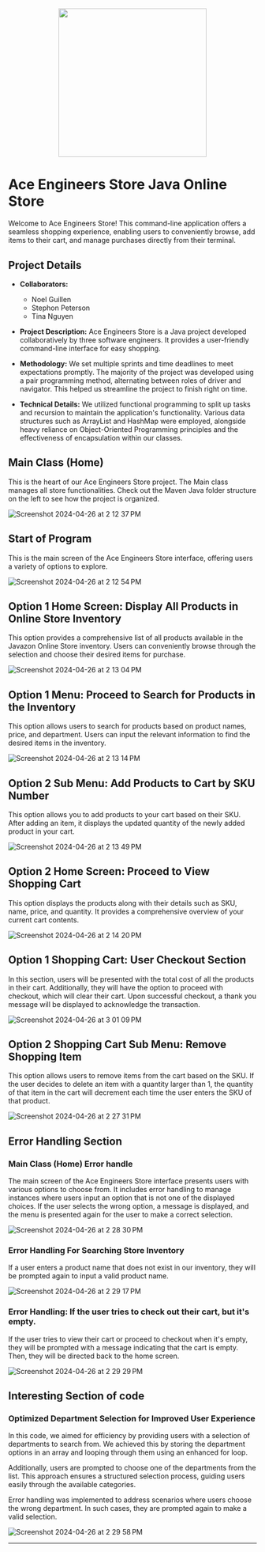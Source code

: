 
<div align="center">
  <h1> <img src = "https://github.com/1uckyswish/Ace-Engineers-Store/assets/107442415/cc664be7-dd72-4761-a7e0-abb629ad20e1" width = 300px height='300px'> </h1>
</div>

# Ace Engineers Store Java Online Store 



Welcome to Ace Engineers Store! This command-line application offers a seamless shopping experience, enabling users to conveniently browse, add items to their cart, and manage purchases directly from their terminal.

## Project Details

- **Collaborators:** 
  - Noel Guillen
  - Stephon Peterson
  - Tina Nguyen
  
- **Project Description:** Ace Engineers Store is a Java project developed collaboratively by three software engineers. It provides a user-friendly command-line interface for easy shopping.
- **Methodology:** We set multiple sprints and time deadlines to meet expectations promptly. The majority of the project was developed using a pair programming method, alternating between roles of driver and navigator. This helped us streamline the project to finish right on time.
- **Technical Details:** We utilized functional programming to split up tasks and recursion to maintain the application's functionality. Various data structures such as ArrayList and HashMap were employed, alongside heavy reliance on Object-Oriented Programming principles and the effectiveness of encapsulation within our classes.


## Main Class (Home)

<!--TEXT-->
This is the heart of our Ace Engineers Store project. The Main class manages all store functionalities. Check out the Maven Java folder structure on the left to see how the project is organized.

<!--IMAGE SCREENSHOT-->
![Screenshot 2024-04-26 at 2 12 37 PM](https://github.com/1uckyswish/Ace-Engineers-Store/assets/107442415/7fe0e3dd-5421-4c6f-80b2-a82e9c1675cc)


## Start of Program

<!--TEXT-->
This is the main screen of the Ace Engineers Store interface, offering users a variety of options to explore.

<!--IMAGE SCREENSHOT-->

![Screenshot 2024-04-26 at 2 12 54 PM](https://github.com/1uckyswish/Ace-Engineers-Store/assets/107442415/816a61a7-269f-43e2-97ef-327c637eaec3)

## Option 1 Home Screen: Display All Products in Online Store Inventory

<!--TEXT-->
This option provides a comprehensive list of all products available in the Javazon Online Store inventory. Users can conveniently browse through the selection and choose their desired items for purchase.

<!--IMAGE SCREENSHOT-->
![Screenshot 2024-04-26 at 2 13 04 PM](https://github.com/1uckyswish/Ace-Engineers-Store/assets/107442415/4a9160de-a4ad-4818-b6a7-fe52f998845d)


## Option 1 Menu: Proceed to Search for Products in the Inventory

<!--TEXT-->
This option allows users to search for products based on product names, price, and department. Users can input the relevant information to find the desired items in the inventory.
<!--IMAGE SCREENSHOT-->

![Screenshot 2024-04-26 at 2 13 14 PM](https://github.com/1uckyswish/Ace-Engineers-Store/assets/107442415/39e17f50-209d-4cef-a5fa-5a213d10fc08)

## Option 2 Sub Menu: Add Products to Cart by SKU Number

<!--TEXT-->
This option allows you to add products to your cart based on their SKU. After adding an item, it displays the updated quantity of the newly added product in your cart.
<!--IMAGE SCREENSHOT-->
![Screenshot 2024-04-26 at 2 13 49 PM](https://github.com/1uckyswish/Ace-Engineers-Store/assets/107442415/9eeb3a13-09f3-4993-9f07-dd275d96ee9f)


## Option 2 Home Screen: Proceed to View Shopping Cart

<!--TEXT-->
This option displays the products along with their details such as SKU, name, price, and quantity. It provides a comprehensive overview of your current cart contents.
<!--IMAGE SCREENSHOT-->
![Screenshot 2024-04-26 at 2 14 20 PM](https://github.com/1uckyswish/Ace-Engineers-Store/assets/107442415/5ac2b542-76ec-4d6e-95a9-1fc87202ba32)


## Option 1 Shopping Cart: User Checkout Section

<!--TEXT-->
In this section, users will be presented with the total cost of all the products in their cart. Additionally, they will have the option to proceed with checkout, which will clear their cart. Upon successful checkout, a thank you message will be displayed to acknowledge the transaction.

<!--IMAGE SCREENSHOT-->
![Screenshot 2024-04-26 at 3 01 09 PM](https://github.com/1uckyswish/Ace-Engineers-Store/assets/107442415/25a2ec8b-305c-4a07-b059-14e44e37058d)


## Option 2 Shopping Cart Sub Menu: Remove Shopping Item

<!--TEXT-->
This option allows users to remove items from the cart based on the SKU. If the user decides to delete an item with a quantity larger than 1, the quantity of that item in the cart will decrement each time the user enters the SKU of that product.

<!--IMAGE SCREENSHOT-->

![Screenshot 2024-04-26 at 2 27 31 PM](https://github.com/1uckyswish/Ace-Engineers-Store/assets/107442415/d1c733fe-4f8b-44b1-8927-eeaa08294fd1)



## Error Handling Section

### Main Class (Home) Error handle

<!--TEXT-->
The main screen of the Ace Engineers Store interface presents users with various options to choose from. It includes error handling to manage instances where users input an option that is not one of the displayed choices. If the user selects the wrong option, a message is displayed, and the menu is presented again for the user to make a correct selection.
<!--IMAGE SCREENSHOT-->

![Screenshot 2024-04-26 at 2 28 30 PM](https://github.com/1uckyswish/Ace-Engineers-Store/assets/107442415/a0644212-5e2a-41a7-a8ca-d54e5bcd2048)

### Error Handling For Searching Store Inventory

<!--TEXT-->
If a user enters a product name that does not exist in our inventory, they will be prompted again to input a valid product name.
<!--IMAGE SCREENSHOT-->

![Screenshot 2024-04-26 at 2 29 17 PM](https://github.com/1uckyswish/Ace-Engineers-Store/assets/107442415/f9f0b72b-7139-4013-a525-5eb72a23ee52)

### Error Handling: If the user tries to check out their cart, but it's empty.

<!--TEXT-->
If the user tries to view their cart or proceed to checkout when it's empty, they will be prompted with a message indicating that the cart is empty. Then, they will be directed back to the home screen.
<!--IMAGE SCREENSHOT-->

![Screenshot 2024-04-26 at 2 29 29 PM](https://github.com/1uckyswish/Ace-Engineers-Store/assets/107442415/bc7bf5b7-7967-490a-8b94-064da7947b4d)

## Interesting Section of code
### Optimized Department Selection for Improved User Experience
<!--TEXT-->
In this code, we aimed for efficiency by providing users with a selection of departments to search from. We achieved this by storing the department options in an array and looping through them using an enhanced for loop.

Additionally, users are prompted to choose one of the departments from the list. This approach ensures a structured selection process, guiding users easily through the available categories.

Error handling was implemented to address scenarios where users choose the wrong department. In such cases, they are prompted again to make a valid selection.
<!--IMAGE SCREENSHOT-->
![Screenshot 2024-04-26 at 2 29 58 PM](https://github.com/1uckyswish/Ace-Engineers-Store/assets/107442415/d286dade-67c4-4332-9c0f-f1d981ba4f6b)

---
